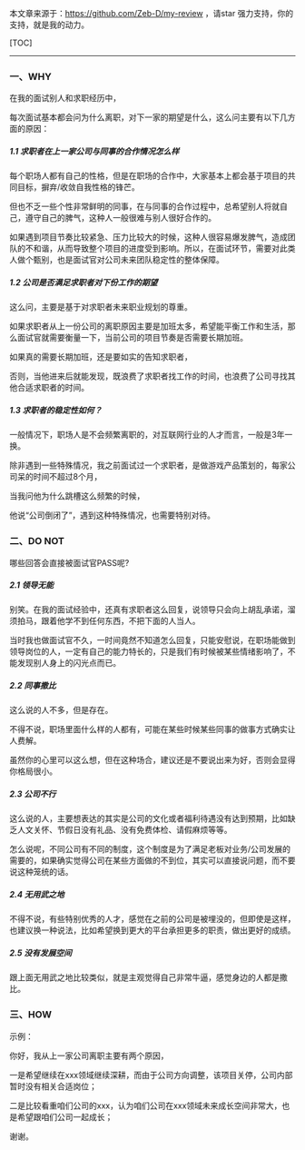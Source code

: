 本文章来源于：<https://github.com/Zeb-D/my-review> ，请star 强力支持，你的支持，就是我的动力。

[TOC]

------



### 一、WHY

在我的面试别人和求职经历中，

每次面试基本都会问为什么离职，对下一家的期望是什么，这么问主要有以下几方面的原因：

##### 1.1 求职者在上一家公司与同事的合作情况怎么样

每个职场人都有自己的性格，但是在职场的合作中，大家基本上都会基于项目的共同目标，摒弃/收敛自我性格的锋芒。

但也不乏一些个性非常鲜明的同事，在与同事的合作过程中，总希望别人将就自己，遵守自己的脾气，这种人一般很难与别人很好合作的。

如果遇到项目节奏比较紧急、压力比较大的时候，这种人很容易爆发脾气，造成团队的不和谐，从而导致整个项目的进度受到影响。所以，在面试环节，需要对此类人做个甄别，也是面试官对公司未来团队稳定性的整体保障。



##### 1.2 公司是否满足求职者对下份工作的期望

这么问，主要是基于对求职者未来职业规划的尊重。

如果求职者从上一份公司的离职原因主要是加班太多，希望能平衡工作和生活，那么面试官就需要衡量一下，当前公司的项目节奏是否需要长期加班。

如果真的需要长期加班，还是要如实的告知求职者，

否则，当他进来后就能发现，既浪费了求职者找工作的时间，也浪费了公司寻找其他合适求职者的时间。



##### 1.3 求职者的稳定性如何？

一般情况下，职场人是不会频繁离职的，对互联网行业的人才而言，一般是3年一换。

除非遇到一些特殊情况，我之前面试过一个求职者，是做游戏产品策划的，每家公司呆的时间不超过8个月，

当我问他为什么跳槽这么频繁的时候，

他说“公司倒闭了”，遇到这种特殊情况，也需要特别对待。



### 二、DO NOT

哪些回答会直接被面试官PASS呢?

##### 2.1 领导无能

别笑。在我的面试经验中，还真有求职者这么回复，说领导只会向上胡乱承诺，溜须拍马，跟着他学不到任何东西，不把下面的人当人。

当时我也做面试官不久，一时间竟然不知道怎么回复，只能安慰说，在职场能做到领导岗位的人，一定有自己的能力特长的，只是我们有时候被某些情绪影响了，不能发现别人身上的闪光点而已。



##### 2.2 同事撒比

这么说的人不多，但是存在。

不得不说，职场里面什么样的人都有，可能在某些时候某些同事的做事方式确实让人费解。

虽然你的心里可以这么想，但在这种场合，建议还是不要说出来为好，否则会显得你格局很小。



##### 2.3 公司不行

这么说的人，主要想表达的其实是公司的文化或者福利待遇没有达到预期，比如缺乏人文关怀、节假日没有礼品、没有免费体检、请假麻烦等等。

怎么说呢，不同公司有不同的制度，这个制度是为了满足老板对业务/公司发展的需要的，如果确实觉得公司在某些方面做的不到位，其实可以直接说问题，而不要说这种笼统的话。



##### 2.4 无用武之地

不得不说，有些特别优秀的人才，感觉在之前的公司是被埋没的，但即使是这样，也建议换一种说法，比如希望换到更大的平台承担更多的职责，做出更好的成绩。



##### 2.5 没有发展空间

跟上面无用武之地比较类似，就是主观觉得自己非常牛逼，感觉身边的人都是撒比。



### 三、HOW

示例：

你好，我从上一家公司离职主要有两个原因，

一是希望继续在xxx领域继续深耕，而由于公司方向调整，该项目关停，公司内部暂时没有相关合适岗位；

二是比较看重咱们公司的xxx，认为咱们公司在xxx领域未来成长空间非常大，也是希望跟咱们公司一起成长；

谢谢。

